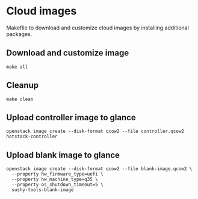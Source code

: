 # Cloud images

Makefile to download and customize cloud images by installing additional packages.

## Download and customize image

```shell
make all
```

## Cleanup

```shell
make clean
```

## Upload controller image to glance

```shell
openstack image create --disk-format qcow2 --file controller.qcow2 hotstack-controller
```

## Upload blank image to glance

```shell
openstack image create --disk-format qcow2 --file blank-image.qcow2 \
  --property hw_firmware_type=uefi \
  --property hw_machine_type=q35 \
  --property os_shutdown_timeout=5 \
  sushy-tools-blank-image
```
